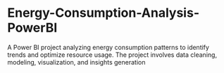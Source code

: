 # Energy-Consumption-Analysis-PowerBI
A Power BI project analyzing energy consumption patterns to identify trends and optimize resource usage. The project involves data cleaning, modeling, visualization, and insights generation
